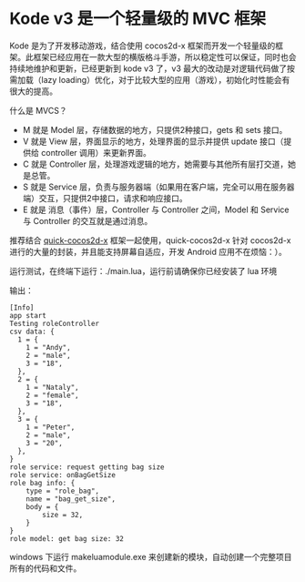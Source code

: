 Kode v3 是一个轻量级的 MVC 框架
========

Kode 是为了开发移动游戏，结合使用 cocos2d-x 框架而开发一个轻量级的框架。此框架已经应用在一款大型的横版格斗手游，所以稳定性可以保证，同时也会持续地维护和更新，已经更新到 kode v3 了，v3 最大的改动是对逻辑代码做了按需加载（lazy loading）优化，对于比较大型的应用（游戏），初始化时性能会有很大的提高。

什么是 MVCS？

- M 就是 Model 层，存储数据的地方，只提供2种接口，gets 和 sets 接口。
- V 就是 View 层，界面显示的地方，处理界面的显示并提供 update 接口（提供给 controller 调用）来更新界面。
- C 就是 Controller 层，处理游戏逻辑的地方，她需要与其他所有层打交道，她是总管。
- S 就是 Service 层，负责与服务器端（如果用在客户端，完全可以用在服务器端）交互，只提供2中接口，请求和响应接口。
- E 就是 消息（事件）层，Controller 与 Controller 之间，Model 和 Service 与 Controller 的交互就是通过消息。

推荐结合 [quick-cocos2d-x](https://github.com/chukong/quick-cocos2d-x) 框架一起使用，quick-cocos2d-x 针对 cocos2d-x 进行的大量的封装，并且能支持屏幕自适应，开发 Android 应用不在烦恼：）。

运行测试，在终端下运行：./main.lua，运行前请确保你已经安装了 lua 环境

输出：

	[Info]
	app start
	Testing roleController
	csv data: {
	  1 = {
	    1 = "Andy",
	    2 = "male",
	    3 = "18",
	  },
	  2 = {
	    1 = "Nataly",
	    2 = "female",
	    3 = "18",
	  },
	  3 = {
	    1 = "Peter",
	    2 = "male",
	    3 = "20",
	  },
	}
	role service: request getting bag size
	role service: onBagGetSize
	role bag info: {
		type = "role_bag",
		name = "bag_get_size",
		body = {
			size = 32,
		}
	}
	role model: get bag size: 32

windows 下运行 makeluamodule.exe 来创建新的模块，自动创建一个完整项目所有的代码和文件。
